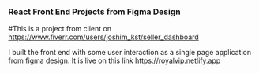 ### React Front End Projects from Figma Design

#This is a project from client on <https://www.fiverr.com/users/joshim_kst/seller_dashboard>

I built the front end with some user interaction as a single page application from figma design. It is live on this link <https://royalvip.netlify.app>


